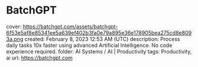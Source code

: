 # BatchGPT

cover: https://batchgpt.com/assets/batchgpt-6f53e5af8e85341ee5a639ef402b3fa0e79a895e36e178905bea275cd8e8093a.png
created: February 8, 2023 12:53 AM (UTC)
description: Process daily tasks 10x faster using advanced Artificial Intelligence. No code experience required.
folder: AI Systems / AI | Productivity
tags: Productivity, ai
url: https://batchgpt.com